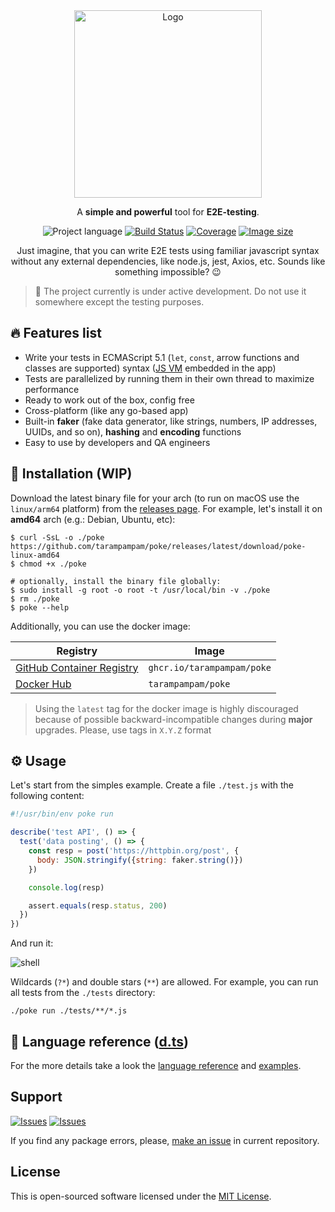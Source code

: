 <div align="center">
  <img src="https://user-images.githubusercontent.com/7326800/203780071-a963f064-e8bd-4d0c-bbf3-37bdbde03547.png" alt="Logo" width=300" />
  <p>A <strong>simple and powerful</strong> tool for <strong>E2E-testing</strong>.</p>

![Project language][badge_language]
[![Build Status][badge_build]][link_build]
[![Coverage][badge_coverage]][link_coverage]
[![Image size][badge_size_latest]][link_docker_hub]

Just imagine, that you can write E2E tests using familiar javascript syntax without any external dependencies, like
node.js, jest, Axios, etc. Sounds like something impossible? 😉
</div>

> 🚧 The project currently is under active development. Do not use it somewhere except the testing purposes.

## 🔥 Features list

- Write your tests in ECMAScript 5.1 (`let`, `const`, arrow functions and classes are supported)
  syntax ([JS VM](https://github.com/dop251/goja) embedded in the app)
- Tests are parallelized by running them in their own thread to maximize performance
- Ready to work out of the box, config free
- Cross-platform (like any go-based app)
- Built-in **faker** (fake data generator, like strings, numbers, IP addresses, UUIDs, and so on), **hashing** and **encoding** functions
- Easy to use by developers and QA engineers

## 🧩 Installation (WIP)

Download the latest binary file for your arch (to run on macOS use the `linux/arm64` platform) from
the [releases page][link_releases]. For example, let's install it on **amd64** arch (e.g.: Debian, Ubuntu, etc):

```shell
$ curl -SsL -o ./poke https://github.com/tarampampam/poke/releases/latest/download/poke-linux-amd64
$ chmod +x ./poke

# optionally, install the binary file globally:
$ sudo install -g root -o root -t /usr/local/bin -v ./poke
$ rm ./poke
$ poke --help
```
Additionally, you can use the docker image:

| Registry                               | Image                      |
|----------------------------------------|----------------------------|
| [GitHub Container Registry][link_ghcr] | `ghcr.io/tarampampam/poke` |
| [Docker Hub][link_docker_hub]          | `tarampampam/poke`         |

> Using the `latest` tag for the docker image is highly discouraged because of possible backward-incompatible changes
> during **major** upgrades. Please, use tags in `X.Y.Z` format

## ⚙ Usage

Let's start from the simples example. Create a file `./test.js` with the following content:

```js
#!/usr/bin/env poke run

describe('test API', () => {
  test('data posting', () => {
    const resp = post('https://httpbin.org/post', {
      body: JSON.stringify({string: faker.string()})
    })

    console.log(resp)

    assert.equals(resp.status, 200)
  })
})
```

And run it:

![shell](https://user-images.githubusercontent.com/7326800/203788784-80b791f9-03c3-4c8a-a9fc-c8b267f16d65.gif)

Wildcards (`?*`) and double stars (`**`) are allowed. For example, you can run all tests from the `./tests` directory:

```shell
./poke run ./tests/**/*.js
```

## 🔌 Language reference ([d.ts](internal/js/global.d.ts))

For the more details take a look the [language reference](docs/language.md) and [examples](examples).

## Support

[![Issues][badge_issues]][link_issues]
[![Issues][badge_pulls]][link_pulls]

If you find any package errors, please, [make an issue][link_create_issue] in current repository.

## License

This is open-sourced software licensed under the [MIT License][link_license].

[badge_language]:https://img.shields.io/github/go-mod/go-version/tarampampam/poke?longCache=true
[badge_build]:https://img.shields.io/github/workflow/status/tarampampam/poke/tests?maxAge=30&logo=github
[badge_coverage]:https://img.shields.io/codecov/c/github/tarampampam/poke/master.svg?maxAge=30
[badge_size_latest]:https://img.shields.io/docker/image-size/tarampampam/poke/latest?maxAge=30
[badge_issues]:https://img.shields.io/github/issues/tarampampam/poke.svg?maxAge=45
[badge_pulls]:https://img.shields.io/github/issues-pr/tarampampam/poke.svg?maxAge=45

[link_coverage]:https://codecov.io/gh/tarampampam/poke
[link_build]:https://github.com/tarampampam/poke/actions
[link_docker_hub]:https://hub.docker.com/r/tarampampam/poke/
[link_docker_tags]:https://hub.docker.com/r/tarampampam/poke/tags
[link_license]:https://github.com/tarampampam/poke/blob/master/LICENSE
[link_releases]:https://github.com/tarampampam/poke/releases
[link_commits]:https://github.com/tarampampam/poke/commits
[link_issues]:https://github.com/tarampampam/poke/issues
[link_create_issue]:https://github.com/tarampampam/poke/issues/new/choose
[link_pulls]:https://github.com/tarampampam/poke/pulls
[link_ghcr]:https://github.com/users/tarampampam/packages/container/package/poke

